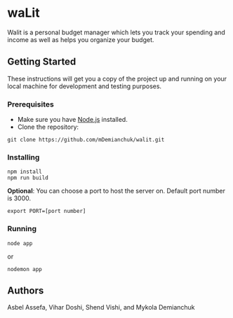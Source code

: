 # waLit

Walit is a personal budget manager which lets you track your spending and income as well as helps you organize your budget.

## Getting Started

These instructions will get you a copy of the project up and running on your local machine for development and testing purposes.

### Prerequisites

* Make sure you have [Node.js](http://nodejs.org/) installed.
* Clone the repository:
```
git clone https://github.com/mDemianchuk/walit.git
```

### Installing

```
npm install
npm run build
```

**Optional**: You can choose a port to host the server on. Default port number is 3000.
```
export PORT=[port number]
```

### Running

```
node app
```
or 
```
nodemon app
```

## Authors

Asbel Assefa, Vihar Doshi, Shend Vishi, and Mykola Demianchuk